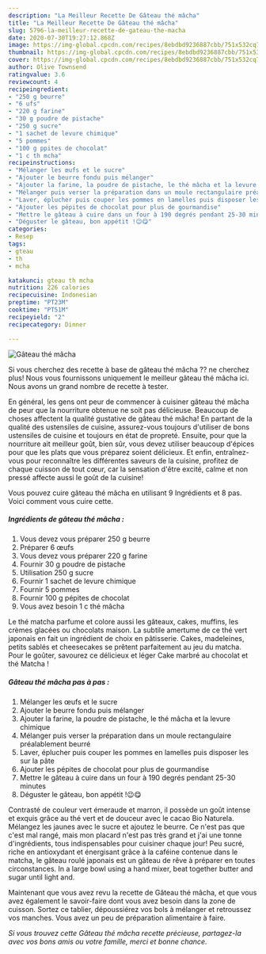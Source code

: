 ```yaml
---
description: "La Meilleur Recette De Gâteau thé mâcha"
title: "La Meilleur Recette De Gâteau thé mâcha"
slug: 5796-la-meilleur-recette-de-gateau-the-macha
date: 2020-07-30T19:27:12.868Z
image: https://img-global.cpcdn.com/recipes/8ebdbd9236887cbb/751x532cq70/gateau-the-macha-photo-principale-de-la-recette.jpg
thumbnail: https://img-global.cpcdn.com/recipes/8ebdbd9236887cbb/751x532cq70/gateau-the-macha-photo-principale-de-la-recette.jpg
cover: https://img-global.cpcdn.com/recipes/8ebdbd9236887cbb/751x532cq70/gateau-the-macha-photo-principale-de-la-recette.jpg
author: Olive Townsend
ratingvalue: 3.6
reviewcount: 4
recipeingredient:
- "250 g beurre"
- "6 ufs"
- "220 g farine"
- "30 g poudre de pistache"
- "250 g sucre"
- "1 sachet de levure chimique"
- "5 pommes"
- "100 g ppites de chocolat"
- "1 c th mcha"
recipeinstructions:
- "Mélanger les œufs et le sucre"
- "Ajouter le beurre fondu puis mélanger"
- "Ajouter la farine, la poudre de pistache, le thé mâcha et la levure chimique"
- "Mélanger puis verser la préparation dans un moule rectangulaire préalablement beurré"
- "Laver, éplucher puis couper les pommes en lamelles puis disposer les sur la pâte"
- "Ajouter les pépites de chocolat pour plus de gourmandise"
- "Mettre le gâteau à cuire dans un four à 190 degrés pendant 25-30 minutes"
- "Déguster le gâteau, bon appétit !😉😋"
categories:
- Resep
tags:
- gteau
- th
- mcha

katakunci: gteau th mcha 
nutrition: 226 calories
recipecuisine: Indonesian
preptime: "PT23M"
cooktime: "PT51M"
recipeyield: "2"
recipecategory: Dinner

---
```



![Gâteau thé mâcha](https://img-global.cpcdn.com/recipes/8ebdbd9236887cbb/751x532cq70/gateau-the-macha-photo-principale-de-la-recette.jpg)

Si vous cherchez des recette à base de gâteau thé mâcha ?? ne cherchez plus! Nous vous fournissons uniquement le meilleur gâteau thé mâcha ici. Nous avons un grand nombre de recette à tester.

En général, les gens ont peur de commencer à cuisiner gâteau thé mâcha de peur que la nourriture obtenue ne soit pas délicieuse. Beaucoup de choses affectent la qualité gustative de gâteau thé mâcha! En partant de la qualité des ustensiles de cuisine, assurez-vous toujours d'utiliser de bons ustensiles de cuisine et toujours en état de propreté. Ensuite, pour que la nourriture ait meilleur goût, bien sûr, vous devez utiliser beaucoup d'épices pour que les plats que vous préparez soient délicieux. Et enfin, entraînez-vous pour reconnaître les différentes saveurs de la cuisine, profitez de chaque cuisson de tout cœur, car la sensation d'être excité, calme et non pressé affecte aussi le goût de la cuisine!

<!--inarticleads1-->

Vous pouvez cuire gâteau thé mâcha en utilisant 9 Ingrédients et 8 pas. Voici comment vous cuire cette.

##### Ingrédients de gâteau thé mâcha :

1. Vous devez vous préparer 250 g beurre
1. Préparer 6 œufs
1. Vous devez vous préparer 220 g farine
1. Fournir 30 g poudre de pistache
1. Utilisation 250 g sucre
1. Fournir 1 sachet de levure chimique
1. Fournir 5 pommes
1. Fournir 100 g pépites de chocolat
1. Vous avez besoin 1 c thé mâcha


Le thé matcha parfume et colore aussi les gâteaux, cakes, muffins, les crèmes glacées ou chocolats maison. La subtile amertume de ce thé vert japonais en fait un ingrédient de choix en pâtisserie. Cakes, madeleines, petits sablés et cheesecakes se prêtent parfaitement au jeu du matcha. Pour le goûter, savourez ce délicieux et léger Cake marbré au chocolat et thé Matcha ! 

<!--inarticleads2-->

##### Gâteau thé mâcha pas à pas :

1. Mélanger les œufs et le sucre
1. Ajouter le beurre fondu puis mélanger
1. Ajouter la farine, la poudre de pistache, le thé mâcha et la levure chimique
1. Mélanger puis verser la préparation dans un moule rectangulaire préalablement beurré
1. Laver, éplucher puis couper les pommes en lamelles puis disposer les sur la pâte
1. Ajouter les pépites de chocolat pour plus de gourmandise
1. Mettre le gâteau à cuire dans un four à 190 degrés pendant 25-30 minutes
1. Déguster le gâteau, bon appétit !😉😋


Contrasté de couleur vert émeraude et marron, il possède un goût intense et exquis grâce au thé vert et de douceur avec le cacao Bio Naturela. Mélangez les jaunes avec le sucre et ajoutez le beurre. Ce n&#39;est pas que c&#39;est mal rangé, mais mon placard n&#39;est pas très grand et j&#39;ai une tonne d&#39;ingrédients, tous indispensables pour cuisiner chaque jour! Peu sucré, riche en antioxydant et énergisant grâce à la caféine contenue dans le matcha, le gâteau roulé japonais est un gâteau de rêve à préparer en toutes circonstances. In a large bowl using a hand mixer, beat together butter and sugar until light and. 

<!--inarticleads1-->

<p>
Maintenant que vous avez revu la recette de Gâteau thé mâcha, et que vous avez également le savoir-faire dont vous avez besoin dans la zone de cuisson. Sortez ce tablier, dépoussiérez vos bols à mélanger et retroussez vos manches. Vous avez un peu de préparation alimentaire à faire.
</p>

<p>
<i>Si vous trouvez cette Gâteau thé mâcha recette précieuse, partagez-la avec vos bons amis ou votre famille, merci et bonne chance.</i>
</p>
